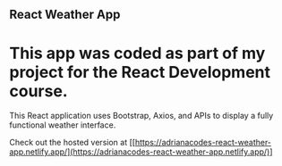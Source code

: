 ## React Weather App

# This app was coded as part of my project for the React Development course.
 This React application uses Bootstrap, Axios, and APIs to display a fully functional weather interface.

Check out the hosted version at [[https://adrianacodes-react-weather-app.netlify.app/](https://adrianacodes-react-weather-app.netlify.app/)]
